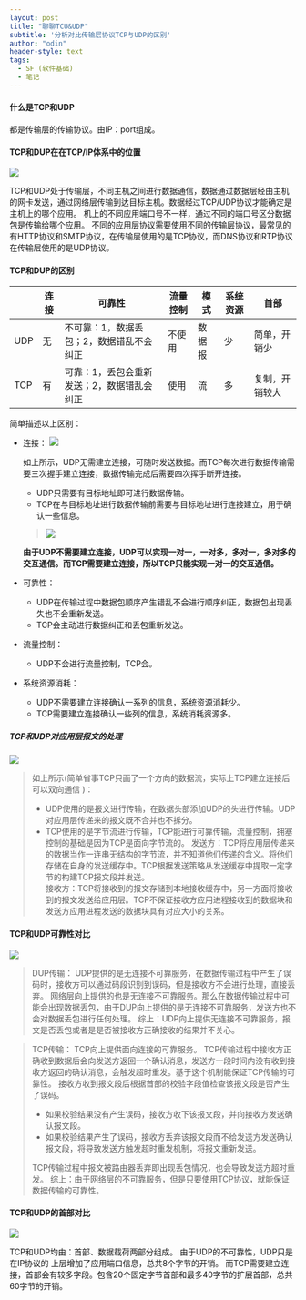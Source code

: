 ```yaml
---
layout: post
title: "聊聊TCU&UDP"
subtitle: '分析对比传输层协议TCP与UDP的区别'
author: "odin"
header-style: text
tags:
  - SF (软件基础)
  - 笔记
---
```


#### 什么是TCP和UDP
都是传输层的传输协议。由IP：port组成。

#### TCP和DUP在在TCP/IP体系中的位置
![]({{site.baseurl}}/img/in-post/post-SF/weizhi.jpg)

TCP和UDP处于传输层，不同主机之间进行数据通信，数据通过数据层经由主机的网卡发送，通过网络层传输到达目标主机。数据经过TCP/UDP协议才能确定是主机上的哪个应用。
机上的不同应用端口号不一样，通过不同的端口号区分数据包是传输给哪个应用。
不同的应用层协议需要使用不同的传输层协议，最常见的有HTTP协议和SMTP协议，在传输层使用的是TCP协议，而DNS协议和RTP协议在传输层使用的是UDP协议。

#### TCP和DUP的区别

|  | 连接 | 可靠性 | 流量控制 | 模式 | 系统资源 | 首部 |
| --- | --- | --- | --- | --- | --- | --- |
| UDP | 无 | 不可靠：1，数据丢包；2，数据错乱不会纠正 | 不使用 | 数据报| 少 | 简单，开销少 |
| TCP | 有 | 可靠：1，丢包会重新发送；2，数据错乱会纠正 | 使用 | 流| 多 | 复制，开销较大 |

简单描述以上区别：

* 连接：
![]({{site.baseurl}}/img/in-post/post-SF/connect.jpg)

    如上所示，UDP无需建立连接，可随时发送数据。而TCP每次进行数据传输需要三次握手建立连接，数据传输完成后需要四次挥手断开连接。
    * UDP只需要有目标地址即可进行数据传输。
    * TCP在与目标地址进行数据传输前需要与目标地址进行连接建立，用于确认一些信息。
    > ![]({{site.baseurl}}/img/in-post/post-SF/change_data.jpg)
    
    **由于UDP不需要建立连接，UDP可以实现一对一，一对多，多对一，多对多的交互通信。而TCP需要建立连接，所以TCP只能实现一对一的交互通信。**

* 可靠性：
    * UDP在传输过程中数据包顺序产生错乱不会进行顺序纠正，数据包出现丢失也不会重新发送。
    * TCP会主动进行数据纠正和丢包重新发送。

* 流量控制：
    * UDP不会进行流量控制，TCP会。

* 系统资源消耗：
    * UDP不需要建立连接确认一系列的信息，系统资源消耗少。
    * TCP需要建立连接确认一些列的信息，系统消耗资源多。

##### TCP和UDP对应用层报文的处理

![]({{site.baseurl}}/img/in-post/post-SF/baowen.jpg)
>如上所示(简单省事TCP只画了一个方向的数据流，实际上TCP建立连接后可以双向通信 )：
>* UDP使用的是报文进行传输，在数据头部添加UDP的头进行传输。UDP对应用层传递来的报文既不合并也不拆分。
>* TCP使用的是字节流进行传输，TCP能进行可靠传输，流量控制，拥塞控制的基础是因为TCP是面向字节流的。
> 发送方：TCP将应用层传递来的数据当作一连串无结构的字节流，并不知道他们传递的含义。将他们存储在自身的发送缓存中。TCP根据发送策略从发送缓存中提取一定字节的构建TCP报文段并发送。    
> 接收方：TCP将接收到的报文存储到本地接收缓存中，另一方面将接收到的报文发送给应用层。TCP不保证接收方应用进程接收到的数据块和发送方应用进程发送的数据块具有对应大小的关系。

#### TCP和UDP可靠性对比
![]({{site.baseurl}}/img/in-post/post-SF/duibi.jpg)
>DUP传输：
>UDP提供的是无连接不可靠服务，在数据传输过程中产生了误码时，接收方可以通过码段识别到误码，但是接收方不会进行处理，直接丢弃。
>网络层向上提供的也是无连接不可靠服务。那么在数据传输过程中可能会出现数据丢包，由于DUP向上提供的是无连接不可靠服务，发送方也不会对数据丢包进行任何处理。
>综上：UDP向上提供无连接不可靠服务，报文是否丢包或者是是否被接收方正确接收的结果并不关心。

>TCP传输：
>TCP向上提供面向连接的可靠服务。
>TCP传输过程中接收方正确收到数据后会向发送方返回一个确认消息，发送方一段时间内没有收到接收方返回的确认消息，会触发超时重发。基于这个机制能保证TCP传输的可靠性。
>接收方收到报文段后根据首部的校验字段值检查该报文段是否产生了误码。
> * 如果校验结果没有产生误码，接收方收下该报文段，并向接收方发送确认报文段。
> * 如果校验结果产生了误码，接收方丢弃该报文段而不给发送方发送确认报文段，将导致发送方触发超时重发机制，将报文重新发送。
>
>TCP传输过程中报文被路由器丢弃即出现丢包情况，也会导致发送方超时重发。
>综上：由于网络层的不可靠服务，但是只要使用TCP协议，就能保证数据传输的可靠性。

#### TCP和UDP的首部对比
![]({{site.baseurl}}/img/in-post/post-SF/header.jpg)

TCP和UDP均由：首部、数据载荷两部分组成。
由于UDP的不可靠性，UDP只是在IP协议的 上层增加了应用端口信息，总共8个字节的开销。
而TCP需要建立连接，首部会有较多字段。包含20个固定字节首部和最多40字节的扩展首部，总共60字节的开销。
